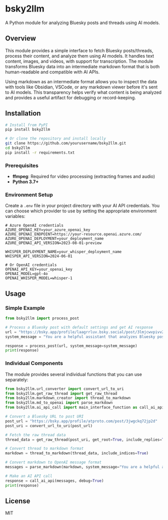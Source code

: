 # bsky2llm

A Python module for analyzing Bluesky posts and threads using AI models.

## Overview

This module provides a simple interface to fetch Bluesky posts/threads, process their content, and analyze them using AI models. It handles text content, images, and videos, with support for transcription. The module transforms Bluesky data into an intermediate markdown format that is both human-readable and compatible with AI APIs.

Using markdown as an intermediate format allows you to inspect the data with tools like Obsidian, VSCode, or any markdown viewer before it's sent to AI models. This transparency helps verify what content is being analyzed and provides a useful artifact for debugging or record-keeping.


## Installation

```bash
# Install from PyPI
pip install bsky2llm

# Or clone the repository and install locally
git clone https://github.com/yourusername/bsky2llm.git
cd bsky2llm
pip install -r requirements.txt
```

### Prerequisites

- **ffmpeg**: Required for video processing (extracting frames and audio)
- **Python 3.7+**

### Environment Setup

Create a `.env` file in your project directory with your AI API credentials. You can choose which provider to use by setting the appropriate environment variables:

```
# Azure OpenAI credentials
AZURE_OPENAI_KEY=your_azure_openai_key
AZURE_OPENAI_ENDPOINT=https://your-resource.openai.azure.com/
AZURE_OPENAI_DEPLOYMENT=your_deployment_name
AZURE_OPENAI_API_VERSION=2023-08-01-preview

WHISPER_DEPLOYMENT_NAME=your_whisper_deployment_name
WHISPER_API_VERSION=2024-06-01

# Or OpenAI credentials
OPENAI_API_KEY=your_openai_key
OPENAI_MODEL=gpt-4o
OPENAI_WHISPER_MODEL=whisper-1
```

## Usage

### Simple Example

```python
from bsky2llm import process_post

# Process a Bluesky post with default settings and get AI response
url = "https://bsky.app/profile/laagrrluv.bsky.social/post/3lmjcwvpivv2l"
system_message = "You are a helpful assistant that analyzes Bluesky posts."

response = process_post(url, system_message=system_message)
print(response)
```

### Individual Components

The module provides several individual functions that you can use separately:

```python
from bsky2llm.url_converter import convert_url_to_uri
from bsky2llm.get_raw_thread import get_raw_thread
from bsky2llm.markdown_creator import thread_to_markdown
from bsky2llm.md_to_openai import parse_markdown
from bsky2llm.ai_api_call import main_interface_function as call_ai_api

# Convert a Bluesky URL to post URI
post_url = "https://bsky.app/profile/atproto.com/post/3jwgckq72jp2d"
post_uri = convert_url_to_uri(post_url)

# Fetch the raw thread data
thread_data = get_raw_thread(post_uri, get_root=True, include_replies=True)

# Convert thread to markdown format
markdown = thread_to_markdown(thread_data, include_indices=True)

# Convert markdown to OpenAI message format
messages = parse_markdown(markdown, system_message="You are a helpful assistant analyzing a Bluesky thread.")

# Make an AI API call
response = call_ai_api(messages, debug=True)
print(response)
```

## License

MIT